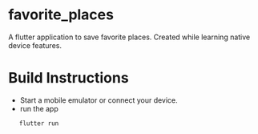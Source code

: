 # favorite_places

A flutter application to save favorite places.
Created while learning native device features.

# Build Instructions
- Start a mobile emulator or connect your device.
- run the app <br>
```sh
   flutter run
```